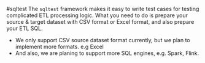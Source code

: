 #sqltest
The `sqltest` framework makes it easy to write test cases for testing complicated ETL processing logic.
What you need to do is prepare your source & target dataset with CSV format or Excel format, and also prepare your ETL SQL.
- We only support CSV source dataset format currently, but we plan to implement more formats. e.g Excel
- And also, we are planing to support more SQL engines, e.g. Spark, Flink.